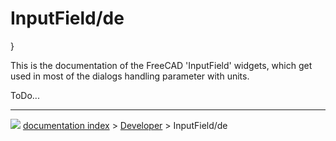 # InputField/de
}

This is the documentation of the FreeCAD \'InputField\' widgets, which get used in most of the dialogs handling parameter with units.

ToDo\...



---
![](images/Button_right.svg) [documentation index](../README.md) > [Developer](Category_Developer.md) > InputField/de
